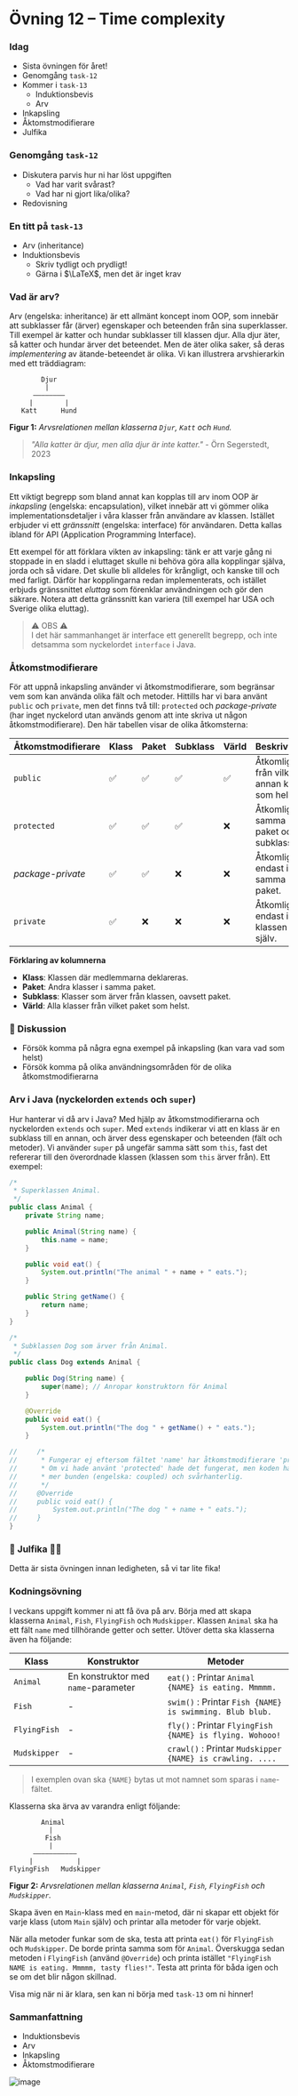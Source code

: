 # **Övning 12 – Time complexity**

### **Idag**
* Sista övningen för året!
* Genomgång `task-12`
* Kommer i `task-13`
    * Induktionsbevis
    * Arv
* Inkapsling
* Åktomstmodifierare
* Julfika


### **Genomgång `task-12`**
* Diskutera parvis hur ni har löst uppgiften
    * Vad har varit svårast?
    * Vad har ni gjort lika/olika?
* Redovisning

### **En titt på `task-13`**
* Arv (inheritance)
* Induktionsbevis
    * Skriv tydligt och prydligt!
    * Gärna i $\LaTeX$, men det är inget krav

### **Vad är arv?**
Arv (engelska: inheritance) är ett allmänt koncept inom OOP, som innebär att subklasser får (ärver) egenskaper och beteenden från sina superklasser. Till exempel är katter och hundar subklasser till klassen djur. Alla djur äter, så katter och hundar ärver det beteendet. Men de äter olika saker, så deras *implementering* av ätande-beteendet är olika. Vi kan illustrera arvshierarkin med ett träddiagram:

```
        Djur
         |
      ––––––––
     |        |
   Katt      Hund
```
**Figur 1:** *Arvsrelationen mellan klasserna `Djur`, `Katt` och `Hund`.*

> *"Alla katter är djur, men alla djur är inte katter."* - Örn Segerstedt, 2023

### **Inkapsling**
Ett viktigt begrepp som bland annat kan kopplas till arv inom OOP är *inkapsling* (engelska: encapsulation), vilket innebär att vi gömmer olika implementationsdetaljer i våra klasser från användare av klassen. Istället erbjuder vi ett *gränssnitt* (engelska: interface) för användaren. Detta kallas ibland för API (Application Programming Interface).

Ett exempel för att förklara vikten av inkapsling: tänk er att varje gång ni stoppade in en sladd i eluttaget skulle ni behöva göra alla kopplingar själva, jorda och så vidare. Det skulle bli alldeles för krångligt, och kanske till och med farligt. Därför har kopplingarna redan implementerats, och istället erbjuds gränssnittet *eluttag* som förenklar användningen och gör den säkrare. Notera att detta gränssnitt kan variera (till exempel har USA och Sverige olika eluttag).

> ⚠️ OBS ⚠️ \
> I det här sammanhanget är interface ett generellt begrepp, och inte detsamma som nyckelordet `interface` i Java.

### **Åtkomstmodifierare**

För att uppnå inkapsling använder vi åtkomstmodifierare, som begränsar vem som kan använda olika fält och metoder. Hittills har vi bara använt `public` och `private`, men det finns två till: `protected` och *package-private* (har inget nyckelord utan används genom att inte skriva ut någon åtkomstmodifierare). Den här tabellen visar de olika åtkomsterna:

| Åtkomstmodifierare | Klass | Paket | Subklass | Värld | Beskrivning |
|--------------------|------|--------|---------|------|---|
| `public`           | ✅   | ✅     | ✅      | ✅   | Åtkomligt från vilken annan klass som helst. |
| `protected`        | ✅   | ✅     | ✅      | ❌  | Åtkomligt i samma paket och subklass. |
| *package-private*  | ✅   | ✅     | ❌     | ❌  | Åtkomligt endast inom samma paket. |
| `private`          | ✅   | ❌    | ❌     | ❌  | Åtkomligt endast inom klassen själv. |

**Förklaring av kolumnerna**
- **Klass**: Klassen där medlemmarna deklareras.
- **Paket**: Andra klasser i samma paket.
- **Subklass**: Klasser som ärver från klassen, oavsett paket.
- **Värld**: Alla klasser från vilket paket som helst.

### **💬 Diskussion**
* Försök komma på några egna exempel på inkapsling (kan vara vad som helst)
* Försök komma på olika användningsområden för de olika åtkomstmodifierarna

### **Arv i Java (nyckelorden `extends` och `super`)**
Hur hanterar vi då arv i Java? Med hjälp av åtkomstmodifierarna och nyckelorden `extends` och `super`. Med `extends` indikerar vi att en klass är en subklass till en annan, och ärver dess egenskaper och beteenden (fält och metoder). Vi använder `super` på ungefär samma sätt som `this`, fast det refererar till den överordnade klassen (klassen som `this` ärver från). Ett exempel:

```java
/*
 * Superklassen Animal.
 */
public class Animal {
    private String name;

    public Animal(String name) {
        this.name = name;
    }

    public void eat() {
        System.out.println("The animal " + name + " eats.");
    }

    public String getName() {
        return name;
    }
}

/*
 * Subklassen Dog som ärver från Animal.
 */
public class Dog extends Animal { 

    public Dog(String name) {
        super(name); // Anropar konstruktorn för Animal
    }

    @Override
    public void eat() {
        System.out.println("The dog " + getName() + " eats.");
    }

//     /*
//      * Fungerar ej eftersom fältet 'name' har åtkomstmodifierare 'private'.
//      * Om vi hade använt 'protected' hade det fungerat, men koden hade blivit
//      * mer bunden (engelska: coupled) och svårhanterlig.
//      */
//     @Override
//     public void eat() {
//         System.out.println("The dog " + name + " eats.");
//     }
}
```

### **🎅 Julfika 🧑‍🎄**
Detta är sista övningen innan ledigheten, så vi tar lite fika!

### **Kodningsövning**
I veckans uppgift kommer ni att få öva på arv. Börja med att skapa klasserna `Animal`, `Fish`, `FlyingFish` och `Mudskipper`. Klassen `Animal` ska ha ett fält `name` med tillhörande getter och setter. Utöver detta ska klasserna även ha följande:

| Klass        | Konstruktor                         | Metoder                                 |
|--------------|-------------------------------------|-----------------------------------------|
| `Animal`       | En konstruktor med `name`-parameter | `eat()` : Printar `Animal {NAME} is eating. Mmmmm.` |
| `Fish`         | -                                   | `swim()` : Printar `Fish {NAME} is swimming. Blub blub.` |
| `FlyingFish`   | -                                   | `fly()` : Printar `FlyingFish {NAME} is flying. Wohooo!` |
| `Mudskipper`   | -                                   | `crawl()` : Printar `Mudskipper {NAME} is crawling. ....` |

> I exemplen ovan ska `{NAME}` bytas ut mot namnet som sparas i `name`-fältet.

Klasserna ska ärva av varandra enligt följande:

```
        Animal
          |
         Fish
          |
      –––––––––––
     |           |
FlyingFish   Mudskipper
```
**Figur 2:** *Arvsrelationen mellan klasserna `Animal`, `Fish`, `FlyingFish` och `Mudskipper`.*

Skapa även en `Main`-klass med en `main`-metod, där ni skapar ett objekt för varje klass (utom `Main` själv) och printar alla metoder för varje objekt.

När alla metoder funkar som de ska, testa att printa `eat()` för `FlyingFish` och `Mudskipper`. De borde printa samma som för `Animal`. Överskugga sedan metoden i `FlyingFish` (använd `@Override`) och printa istället `"FlyingFish NAME is eating. Mmmmm, tasty flies!"`. Testa att printa för båda igen och se om det blir någon skillnad.

Visa mig när ni är klara, sen kan ni börja med `task-13` om ni hinner!

### **Sammanfattning**
* Induktionsbevis
* Arv
* Inkapsling
* Åktomstmodifierare

![image](god-jul.jpg)
